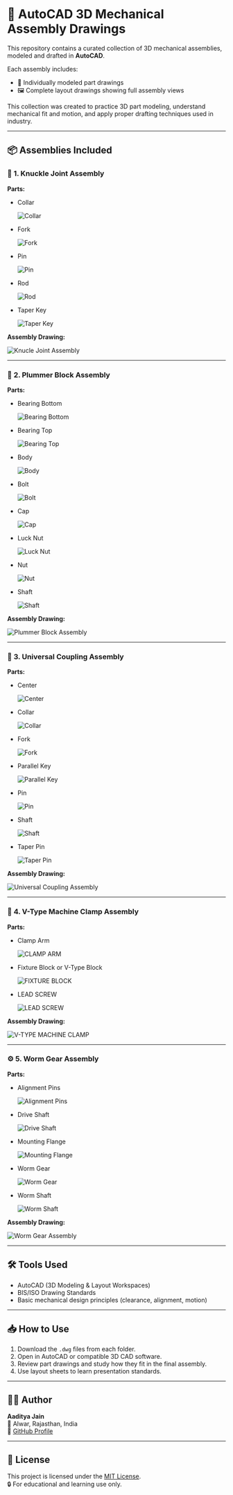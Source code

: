 # 🧰 AutoCAD 3D Mechanical Assembly Drawings
This repository contains a curated collection of 3D mechanical assemblies, modeled and drafted in **AutoCAD**. 

Each assembly includes:
- 🧩 Individually modeled part drawings  
- 🖼️ Complete layout drawings showing full assembly views

This collection was created to practice 3D part modeling, understand mechanical fit and motion, and apply proper drafting techniques used in industry.

---

## 📦 Assemblies Included


### 🔧 **1. Knuckle Joint Assembly**

**Parts:**

- Collar
  
  ![Collar](https://github.com/user-attachments/assets/1f4b8b97-1003-4cff-8fdd-e15558f6b440)


- Fork

  ![Fork](https://github.com/user-attachments/assets/736b1eb1-e59d-4179-a3b7-43155fa1df2d)

  
- Pin

  ![Pin](https://github.com/user-attachments/assets/e09ebd24-e84d-4131-9ff0-a90ccd8a7209)

  
- Rod

  ![Rod](https://github.com/user-attachments/assets/f492b827-dd71-402c-985d-65e077200008)

  
- Taper Key

  ![Taper Key](https://github.com/user-attachments/assets/ba70f91d-6d4c-4ad7-be3f-717b3d3a0423)
  
  
  
**Assembly Drawing:**  

![Knucle Joint Assembly](https://github.com/user-attachments/assets/1ba149c5-b459-4df7-9173-245a5dc60d51)


---

### 🧱 **2. Plummer Block Assembly**

**Parts:**

- Bearing Bottom

  ![Bearing Bottom](https://github.com/user-attachments/assets/1d9a229a-6f57-498f-aaf6-95453631a7dc)


- Bearing Top

  ![Bearing Top](https://github.com/user-attachments/assets/3d0efd38-2bca-410c-9005-0eea90c35730)


- Body

  ![Body](https://github.com/user-attachments/assets/fa0a3e2c-1810-4440-b40e-0f107beb6536)


- Bolt

  ![Bolt](https://github.com/user-attachments/assets/fdcfb7a8-22f4-40f8-9a18-eea1ab306597)


- Cap

  ![Cap](https://github.com/user-attachments/assets/f755937b-e9c7-4660-ad65-7b877615b62f)


- Luck Nut

  ![Luck Nut](https://github.com/user-attachments/assets/11545335-00f6-4653-b1f5-d11d53398af2)


- Nut

  ![Nut](https://github.com/user-attachments/assets/5425ffa8-df26-4296-aa25-4e0ca7b5ecb2)


- Shaft

  ![Shaft](https://github.com/user-attachments/assets/86fbef55-e563-4364-b2a8-9a3784142340)


  
**Assembly Drawing:**  

![Plummer Block Assembly](https://github.com/user-attachments/assets/1ed5d112-15ad-4362-8e89-301bd8379a01)



---

### 🔄 **3. Universal Coupling Assembly**

**Parts:**

- Center

  ![Center](https://github.com/user-attachments/assets/4d853b0b-6b3c-4d53-929e-f3b6b91b0ff6)

  
- Collar

  ![Collar](https://github.com/user-attachments/assets/f5ad99b9-ee73-47c9-be36-e82bccfee7f9)

  
- Fork

  ![Fork](https://github.com/user-attachments/assets/fb0cbaa6-6843-454d-b07d-f58d43895ccb)


- Parallel Key

  ![Parallel Key](https://github.com/user-attachments/assets/f93c962e-6e9b-4730-a94a-020f82d84d0f)


- Pin

  ![Pin](https://github.com/user-attachments/assets/97c5a6dc-f623-425d-a7d4-d53defe0afa9)


- Shaft

  ![Shaft](https://github.com/user-attachments/assets/84077ad2-5560-40f4-a586-7c2fce387612)


- Taper Pin

  ![Taper Pin](https://github.com/user-attachments/assets/65fcf0f6-ee20-4849-ba96-bdbe51513ec8)



**Assembly Drawing:**  

![Universal Coupling Assembly](https://github.com/user-attachments/assets/f4c4bcf1-d516-45c3-ac0c-51a977289ea9)


---

### 📐 **4. V-Type Machine Clamp Assembly**

**Parts:**

- Clamp Arm

  ![CLAMP ARM](https://github.com/user-attachments/assets/3846755e-9b2b-4abb-94c4-5d8ea2c627ec)


- Fixture Block or V-Type Block

  ![FIXTURE BLOCK](https://github.com/user-attachments/assets/f662cf2f-5f9e-424e-ad5c-1eb01cd0a978)

    
- LEAD SCREW

  ![LEAD SCREW](https://github.com/user-attachments/assets/5970ebe1-4877-4135-ad38-b1b681977cd2)


  
**Assembly Drawing:**  

![V-TYPE MACHINE CLAMP](https://github.com/user-attachments/assets/78bfdaf9-a87b-4c1b-8ca5-6122f779287b)



---

### ⚙️ **5. Worm Gear Assembly**

**Parts:**

- Alignment Pins

  ![Alignment Pins](https://github.com/user-attachments/assets/930ff2fb-5caa-4e43-a44d-230316da6223)

  
- Drive Shaft

  ![Drive Shaft](https://github.com/user-attachments/assets/dc0bd27b-9b01-4727-8424-09c6a44b0b7d)


- Mounting Flange

  ![Mounting Flange](https://github.com/user-attachments/assets/7ac29ab3-7dbf-43e1-b2cc-e0fbc3728504)

  
- Worm Gear

  ![Worm Gear](https://github.com/user-attachments/assets/53689a67-ffe4-4ca6-b827-56b35e057f09)

  
- Worm Shaft

  ![Worm Shaft](https://github.com/user-attachments/assets/072fb810-b68f-4b9e-85ff-1e85db58b655)


  
**Assembly Drawing:**  

![Worm Gear Assembly](https://github.com/user-attachments/assets/40c805b5-bbda-46eb-8af7-eec00319ed38)



---

## 🛠️ Tools Used

- AutoCAD (3D Modeling & Layout Workspaces)  
- BIS/ISO Drawing Standards  
- Basic mechanical design principles (clearance, alignment, motion)

---

## 📥 How to Use

1. Download the `.dwg` files from each folder.
2. Open in AutoCAD or compatible 3D CAD software.
3. Review part drawings and study how they fit in the final assembly.
4. Use layout sheets to learn presentation standards.

---

## 👨‍💻 Author

**Aaditya Jain**  
📍 Alwar, Rajasthan, India  
🔗 [GitHub Profile](https://github.com/Aadityajain-hub)

---

## 📜 License

This project is licensed under the [MIT License](LICENSE).  
🔒 For educational and learning use only.
